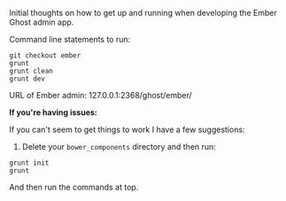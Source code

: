 Initial thoughts on how to get up and running when developing the Ember Ghost admin app.

Command line statements to run:

```
git checkout ember
grunt
grunt clean
grunt dev
```

URL of Ember admin: 127.0.0.1:2368/ghost/ember/

**If you're having issues:**

If you can't seem to get things to work I have a few suggestions:

1.  Delete your `bower_components` directory and then run:

  ```
grunt init
grunt
  ```
  And then run the commands at top.